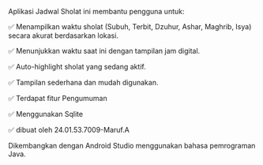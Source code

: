 Aplikasi Jadwal Sholat ini membantu pengguna untuk:

✅ Menampilkan waktu sholat (Subuh, Terbit, Dzuhur, Ashar, Maghrib, Isya) secara akurat berdasarkan lokasi.

✅ Menunjukkan waktu saat ini dengan tampilan jam digital.

✅ Auto-highlight sholat yang sedang aktif.

✅ Tampilan sederhana dan mudah digunakan.

✅ Terdapat fitur Pengumuman

✅ Menggunakan Sqlite

✅ dibuat oleh 24.01.53.7009-Maruf.A

Dikembangkan dengan Android Studio menggunakan bahasa pemrograman Java.

